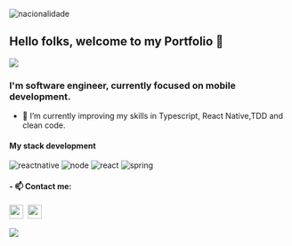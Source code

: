![nacionalidade](https://github.com/ProgramadorLeandroSantos/ProgramadorLeandroSantos/blob/master/Brazil.gif)  
 ## Hello folks, welcome to my Portfolio 👋
 ![](https://komarev.com/ghpvc/?username=LeandroS4nt0s&style=for-the-badge&abbreviated=true)
 ### I'm software engineer, currently focused on mobile development.
- 🌱 I’m currently improving my skills in Typescript, React Native,TDD and clean code.

#### My stack development
![reactnative](https://github.com/ProgramadorLeandroSantos/ProgramadorLeandroSantos/blob/master/imgreactnative.png)
![node](https://github.com/ProgramadorLeandroSantos/ProgramadorLeandroSantos/blob/master/imgnode.png)
![react](https://github.com/ProgramadorLeandroSantos/ProgramadorLeandroSantos/blob/master/imgreact.png)
![spring](https://github.com/ProgramadorLeandroSantos/ProgramadorLeandroSantos/blob/master/spring.jpeg)
 
#### - 📫 Contact me:
 <a href="https://www.instagram.com/LeandroS4nt0s/"><img src="https://img.shields.io/badge/instagram-%23E4405F.svg?&style=for-the-badge&logo=instagram&logoColor=white" height=25></a>  <a href="https://www.linkedin.com/in/leandro-santos-a23064192/"><img src="https://img.shields.io/badge/linkedin-%230077B5.svg?&style=for-the-badge&logo=linkedin&logoColor=white" height=25></a><br/>
 

<a href="https://github.com/anuraghazra/github-readme-stats">
    <img
      align="center"
      src="https://github-readme-stats.vercel.app/api/top-langs/?username=leandros4nt0s&layout=compact"
    />
</a>
